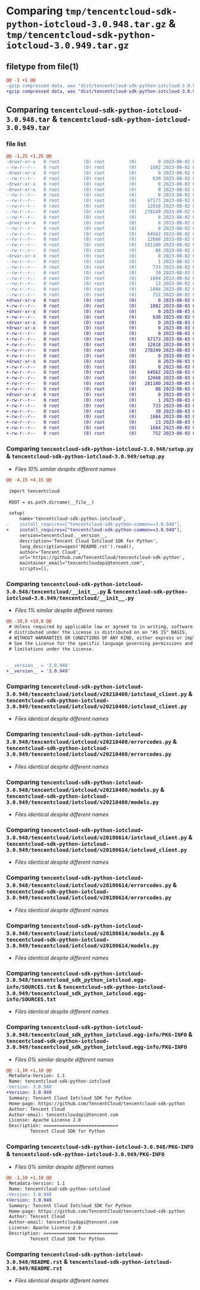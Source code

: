 # Comparing `tmp/tencentcloud-sdk-python-iotcloud-3.0.948.tar.gz` & `tmp/tencentcloud-sdk-python-iotcloud-3.0.949.tar.gz`

## filetype from file(1)

```diff
@@ -1 +1 @@
-gzip compressed data, was "dist/tencentcloud-sdk-python-iotcloud-3.0.948.tar", last modified: Wed Aug  2 00:31:48 2023, max compression
+gzip compressed data, was "dist/tencentcloud-sdk-python-iotcloud-3.0.949.tar", last modified: Thu Aug  3 00:28:03 2023, max compression
```

## Comparing `tencentcloud-sdk-python-iotcloud-3.0.948.tar` & `tencentcloud-sdk-python-iotcloud-3.0.949.tar`

### file list

```diff
@@ -1,25 +1,25 @@
-drwxr-xr-x   0 root         (0) root         (0)        0 2023-08-02 00:31:48.000000 tencentcloud-sdk-python-iotcloud-3.0.948/
--rw-r--r--   0 root         (0) root         (0)     1082 2023-08-02 00:31:48.000000 tencentcloud-sdk-python-iotcloud-3.0.948/setup.py
-drwxr-xr-x   0 root         (0) root         (0)        0 2023-08-02 00:31:48.000000 tencentcloud-sdk-python-iotcloud-3.0.948/tencentcloud/
--rw-r--r--   0 root         (0) root         (0)      630 2023-08-02 00:31:48.000000 tencentcloud-sdk-python-iotcloud-3.0.948/tencentcloud/__init__.py
-drwxr-xr-x   0 root         (0) root         (0)        0 2023-08-02 00:31:48.000000 tencentcloud-sdk-python-iotcloud-3.0.948/tencentcloud/iotcloud/
-drwxr-xr-x   0 root         (0) root         (0)        0 2023-08-02 00:31:48.000000 tencentcloud-sdk-python-iotcloud-3.0.948/tencentcloud/iotcloud/v20210408/
--rw-r--r--   0 root         (0) root         (0)        0 2023-08-02 00:31:48.000000 tencentcloud-sdk-python-iotcloud-3.0.948/tencentcloud/iotcloud/v20210408/__init__.py
--rw-r--r--   0 root         (0) root         (0)    67173 2023-08-02 00:31:48.000000 tencentcloud-sdk-python-iotcloud-3.0.948/tencentcloud/iotcloud/v20210408/iotcloud_client.py
--rw-r--r--   0 root         (0) root         (0)    12818 2023-08-02 00:31:48.000000 tencentcloud-sdk-python-iotcloud-3.0.948/tencentcloud/iotcloud/v20210408/errorcodes.py
--rw-r--r--   0 root         (0) root         (0)   278249 2023-08-02 00:31:48.000000 tencentcloud-sdk-python-iotcloud-3.0.948/tencentcloud/iotcloud/v20210408/models.py
--rw-r--r--   0 root         (0) root         (0)        0 2023-08-02 00:31:48.000000 tencentcloud-sdk-python-iotcloud-3.0.948/tencentcloud/iotcloud/__init__.py
-drwxr-xr-x   0 root         (0) root         (0)        0 2023-08-02 00:31:48.000000 tencentcloud-sdk-python-iotcloud-3.0.948/tencentcloud/iotcloud/v20180614/
--rw-r--r--   0 root         (0) root         (0)        0 2023-08-02 00:31:48.000000 tencentcloud-sdk-python-iotcloud-3.0.948/tencentcloud/iotcloud/v20180614/__init__.py
--rw-r--r--   0 root         (0) root         (0)    64562 2023-08-02 00:31:48.000000 tencentcloud-sdk-python-iotcloud-3.0.948/tencentcloud/iotcloud/v20180614/iotcloud_client.py
--rw-r--r--   0 root         (0) root         (0)    12668 2023-08-02 00:31:48.000000 tencentcloud-sdk-python-iotcloud-3.0.948/tencentcloud/iotcloud/v20180614/errorcodes.py
--rw-r--r--   0 root         (0) root         (0)   281180 2023-08-02 00:31:48.000000 tencentcloud-sdk-python-iotcloud-3.0.948/tencentcloud/iotcloud/v20180614/models.py
--rw-r--r--   0 root         (0) root         (0)       88 2023-08-02 00:31:48.000000 tencentcloud-sdk-python-iotcloud-3.0.948/setup.cfg
-drwxr-xr-x   0 root         (0) root         (0)        0 2023-08-02 00:31:48.000000 tencentcloud-sdk-python-iotcloud-3.0.948/tencentcloud_sdk_python_iotcloud.egg-info/
--rw-r--r--   0 root         (0) root         (0)        1 2023-08-02 00:31:48.000000 tencentcloud-sdk-python-iotcloud-3.0.948/tencentcloud_sdk_python_iotcloud.egg-info/dependency_links.txt
--rw-r--r--   0 root         (0) root         (0)      733 2023-08-02 00:31:48.000000 tencentcloud-sdk-python-iotcloud-3.0.948/tencentcloud_sdk_python_iotcloud.egg-info/SOURCES.txt
--rw-r--r--   0 root         (0) root         (0)       39 2023-08-02 00:31:48.000000 tencentcloud-sdk-python-iotcloud-3.0.948/tencentcloud_sdk_python_iotcloud.egg-info/requires.txt
--rw-r--r--   0 root         (0) root         (0)     1684 2023-08-02 00:31:48.000000 tencentcloud-sdk-python-iotcloud-3.0.948/tencentcloud_sdk_python_iotcloud.egg-info/PKG-INFO
--rw-r--r--   0 root         (0) root         (0)       13 2023-08-02 00:31:48.000000 tencentcloud-sdk-python-iotcloud-3.0.948/tencentcloud_sdk_python_iotcloud.egg-info/top_level.txt
--rw-r--r--   0 root         (0) root         (0)     1684 2023-08-02 00:31:48.000000 tencentcloud-sdk-python-iotcloud-3.0.948/PKG-INFO
--rw-r--r--   0 root         (0) root         (0)      752 2023-08-02 00:31:48.000000 tencentcloud-sdk-python-iotcloud-3.0.948/README.rst
+drwxr-xr-x   0 root         (0) root         (0)        0 2023-08-03 00:28:03.000000 tencentcloud-sdk-python-iotcloud-3.0.949/
+-rw-r--r--   0 root         (0) root         (0)     1082 2023-08-03 00:28:03.000000 tencentcloud-sdk-python-iotcloud-3.0.949/setup.py
+drwxr-xr-x   0 root         (0) root         (0)        0 2023-08-03 00:28:03.000000 tencentcloud-sdk-python-iotcloud-3.0.949/tencentcloud/
+-rw-r--r--   0 root         (0) root         (0)      630 2023-08-03 00:28:03.000000 tencentcloud-sdk-python-iotcloud-3.0.949/tencentcloud/__init__.py
+drwxr-xr-x   0 root         (0) root         (0)        0 2023-08-03 00:28:03.000000 tencentcloud-sdk-python-iotcloud-3.0.949/tencentcloud/iotcloud/
+drwxr-xr-x   0 root         (0) root         (0)        0 2023-08-03 00:28:03.000000 tencentcloud-sdk-python-iotcloud-3.0.949/tencentcloud/iotcloud/v20210408/
+-rw-r--r--   0 root         (0) root         (0)        0 2023-08-03 00:28:03.000000 tencentcloud-sdk-python-iotcloud-3.0.949/tencentcloud/iotcloud/v20210408/__init__.py
+-rw-r--r--   0 root         (0) root         (0)    67173 2023-08-03 00:28:03.000000 tencentcloud-sdk-python-iotcloud-3.0.949/tencentcloud/iotcloud/v20210408/iotcloud_client.py
+-rw-r--r--   0 root         (0) root         (0)    12818 2023-08-03 00:28:03.000000 tencentcloud-sdk-python-iotcloud-3.0.949/tencentcloud/iotcloud/v20210408/errorcodes.py
+-rw-r--r--   0 root         (0) root         (0)   278249 2023-08-03 00:28:03.000000 tencentcloud-sdk-python-iotcloud-3.0.949/tencentcloud/iotcloud/v20210408/models.py
+-rw-r--r--   0 root         (0) root         (0)        0 2023-08-03 00:28:03.000000 tencentcloud-sdk-python-iotcloud-3.0.949/tencentcloud/iotcloud/__init__.py
+drwxr-xr-x   0 root         (0) root         (0)        0 2023-08-03 00:28:03.000000 tencentcloud-sdk-python-iotcloud-3.0.949/tencentcloud/iotcloud/v20180614/
+-rw-r--r--   0 root         (0) root         (0)        0 2023-08-03 00:28:03.000000 tencentcloud-sdk-python-iotcloud-3.0.949/tencentcloud/iotcloud/v20180614/__init__.py
+-rw-r--r--   0 root         (0) root         (0)    64562 2023-08-03 00:28:03.000000 tencentcloud-sdk-python-iotcloud-3.0.949/tencentcloud/iotcloud/v20180614/iotcloud_client.py
+-rw-r--r--   0 root         (0) root         (0)    12668 2023-08-03 00:28:03.000000 tencentcloud-sdk-python-iotcloud-3.0.949/tencentcloud/iotcloud/v20180614/errorcodes.py
+-rw-r--r--   0 root         (0) root         (0)   281180 2023-08-03 00:28:03.000000 tencentcloud-sdk-python-iotcloud-3.0.949/tencentcloud/iotcloud/v20180614/models.py
+-rw-r--r--   0 root         (0) root         (0)       88 2023-08-03 00:28:03.000000 tencentcloud-sdk-python-iotcloud-3.0.949/setup.cfg
+drwxr-xr-x   0 root         (0) root         (0)        0 2023-08-03 00:28:03.000000 tencentcloud-sdk-python-iotcloud-3.0.949/tencentcloud_sdk_python_iotcloud.egg-info/
+-rw-r--r--   0 root         (0) root         (0)        1 2023-08-03 00:28:03.000000 tencentcloud-sdk-python-iotcloud-3.0.949/tencentcloud_sdk_python_iotcloud.egg-info/dependency_links.txt
+-rw-r--r--   0 root         (0) root         (0)      733 2023-08-03 00:28:03.000000 tencentcloud-sdk-python-iotcloud-3.0.949/tencentcloud_sdk_python_iotcloud.egg-info/SOURCES.txt
+-rw-r--r--   0 root         (0) root         (0)       39 2023-08-03 00:28:03.000000 tencentcloud-sdk-python-iotcloud-3.0.949/tencentcloud_sdk_python_iotcloud.egg-info/requires.txt
+-rw-r--r--   0 root         (0) root         (0)     1684 2023-08-03 00:28:03.000000 tencentcloud-sdk-python-iotcloud-3.0.949/tencentcloud_sdk_python_iotcloud.egg-info/PKG-INFO
+-rw-r--r--   0 root         (0) root         (0)       13 2023-08-03 00:28:03.000000 tencentcloud-sdk-python-iotcloud-3.0.949/tencentcloud_sdk_python_iotcloud.egg-info/top_level.txt
+-rw-r--r--   0 root         (0) root         (0)     1684 2023-08-03 00:28:03.000000 tencentcloud-sdk-python-iotcloud-3.0.949/PKG-INFO
+-rw-r--r--   0 root         (0) root         (0)      752 2023-08-03 00:28:03.000000 tencentcloud-sdk-python-iotcloud-3.0.949/README.rst
```

### Comparing `tencentcloud-sdk-python-iotcloud-3.0.948/setup.py` & `tencentcloud-sdk-python-iotcloud-3.0.949/setup.py`

 * *Files 10% similar despite different names*

```diff
@@ -4,15 +4,15 @@
 
 import tencentcloud
 
 ROOT = os.path.dirname(__file__)
 
 setup(
     name='tencentcloud-sdk-python-iotcloud',
-    install_requires=["tencentcloud-sdk-python-common==3.0.948"],
+    install_requires=["tencentcloud-sdk-python-common==3.0.949"],
     version=tencentcloud.__version__,
     description='Tencent Cloud Iotcloud SDK for Python',
     long_description=open('README.rst').read(),
     author='Tencent Cloud',
     url='https://github.com/TencentCloud/tencentcloud-sdk-python',
     maintainer_email="tencentcloudapi@tencent.com",
     scripts=[],
```

### Comparing `tencentcloud-sdk-python-iotcloud-3.0.948/tencentcloud/__init__.py` & `tencentcloud-sdk-python-iotcloud-3.0.949/tencentcloud/__init__.py`

 * *Files 1% similar despite different names*

```diff
@@ -10,8 +10,8 @@
 # Unless required by applicable law or agreed to in writing, software
 # distributed under the License is distributed on an "AS IS" BASIS,
 # WITHOUT WARRANTIES OR CONDITIONS OF ANY KIND, either express or implied.
 # See the License for the specific language governing permissions and
 # limitations under the License.
 
 
-__version__ = '3.0.948'
+__version__ = '3.0.949'
```

### Comparing `tencentcloud-sdk-python-iotcloud-3.0.948/tencentcloud/iotcloud/v20210408/iotcloud_client.py` & `tencentcloud-sdk-python-iotcloud-3.0.949/tencentcloud/iotcloud/v20210408/iotcloud_client.py`

 * *Files identical despite different names*

### Comparing `tencentcloud-sdk-python-iotcloud-3.0.948/tencentcloud/iotcloud/v20210408/errorcodes.py` & `tencentcloud-sdk-python-iotcloud-3.0.949/tencentcloud/iotcloud/v20210408/errorcodes.py`

 * *Files identical despite different names*

### Comparing `tencentcloud-sdk-python-iotcloud-3.0.948/tencentcloud/iotcloud/v20210408/models.py` & `tencentcloud-sdk-python-iotcloud-3.0.949/tencentcloud/iotcloud/v20210408/models.py`

 * *Files identical despite different names*

### Comparing `tencentcloud-sdk-python-iotcloud-3.0.948/tencentcloud/iotcloud/v20180614/iotcloud_client.py` & `tencentcloud-sdk-python-iotcloud-3.0.949/tencentcloud/iotcloud/v20180614/iotcloud_client.py`

 * *Files identical despite different names*

### Comparing `tencentcloud-sdk-python-iotcloud-3.0.948/tencentcloud/iotcloud/v20180614/errorcodes.py` & `tencentcloud-sdk-python-iotcloud-3.0.949/tencentcloud/iotcloud/v20180614/errorcodes.py`

 * *Files identical despite different names*

### Comparing `tencentcloud-sdk-python-iotcloud-3.0.948/tencentcloud/iotcloud/v20180614/models.py` & `tencentcloud-sdk-python-iotcloud-3.0.949/tencentcloud/iotcloud/v20180614/models.py`

 * *Files identical despite different names*

### Comparing `tencentcloud-sdk-python-iotcloud-3.0.948/tencentcloud_sdk_python_iotcloud.egg-info/SOURCES.txt` & `tencentcloud-sdk-python-iotcloud-3.0.949/tencentcloud_sdk_python_iotcloud.egg-info/SOURCES.txt`

 * *Files identical despite different names*

### Comparing `tencentcloud-sdk-python-iotcloud-3.0.948/tencentcloud_sdk_python_iotcloud.egg-info/PKG-INFO` & `tencentcloud-sdk-python-iotcloud-3.0.949/tencentcloud_sdk_python_iotcloud.egg-info/PKG-INFO`

 * *Files 0% similar despite different names*

```diff
@@ -1,10 +1,10 @@
 Metadata-Version: 1.1
 Name: tencentcloud-sdk-python-iotcloud
-Version: 3.0.948
+Version: 3.0.949
 Summary: Tencent Cloud Iotcloud SDK for Python
 Home-page: https://github.com/TencentCloud/tencentcloud-sdk-python
 Author: Tencent Cloud
 Author-email: tencentcloudapi@tencent.com
 License: Apache License 2.0
 Description: ============================
         Tencent Cloud SDK for Python
```

### Comparing `tencentcloud-sdk-python-iotcloud-3.0.948/PKG-INFO` & `tencentcloud-sdk-python-iotcloud-3.0.949/PKG-INFO`

 * *Files 0% similar despite different names*

```diff
@@ -1,10 +1,10 @@
 Metadata-Version: 1.1
 Name: tencentcloud-sdk-python-iotcloud
-Version: 3.0.948
+Version: 3.0.949
 Summary: Tencent Cloud Iotcloud SDK for Python
 Home-page: https://github.com/TencentCloud/tencentcloud-sdk-python
 Author: Tencent Cloud
 Author-email: tencentcloudapi@tencent.com
 License: Apache License 2.0
 Description: ============================
         Tencent Cloud SDK for Python
```

### Comparing `tencentcloud-sdk-python-iotcloud-3.0.948/README.rst` & `tencentcloud-sdk-python-iotcloud-3.0.949/README.rst`

 * *Files identical despite different names*

